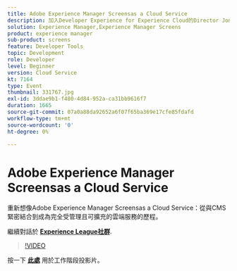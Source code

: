 ```yaml
---
title: Adobe Experience Manager Screensas a Cloud Service
description: 加入Developer Experience for Experience Cloud的Director Jonathan Roeder，瞭解整個Adobe Experience Cloud的最新開發人員更新。 此工作階段屬於Adobe Developers Live內容事件的一部分。
solution: Experience Manager,Experience Manager Screens
product: experience manager
sub-product: screens
feature: Developer Tools
topic: Development
role: Developer
level: Beginner
version: Cloud Service
kt: 7164
type: Event
thumbnail: 331767.jpg
exl-id: 3ddae9b1-f480-4d84-952a-ca31bb9616f7
duration: 1665
source-git-commit: 07a0a88da92652a6f07f65ba369e17cfe85fdafd
workflow-type: tm+mt
source-wordcount: '0'
ht-degree: 0%

---
```


# Adobe Experience Manager Screensas a Cloud Service

重新想像Adobe Experience Manager Screensas a Cloud Service：從與CMS緊密結合到成為完全受管理且可擴充的雲端服務的歷程。

繼續對話於 **[Experience League社群](https://adobe.ly/36Yd3v6)**.

>[!VIDEO](https://video.tv.adobe.com/v/331767/?quality=12&learn=on&hidetitle=true)

按一下 **[此處](/help/adobe-developers-live/assets/screens-as-a-cloud-service.pdf)** 用於工作階段投影片。
